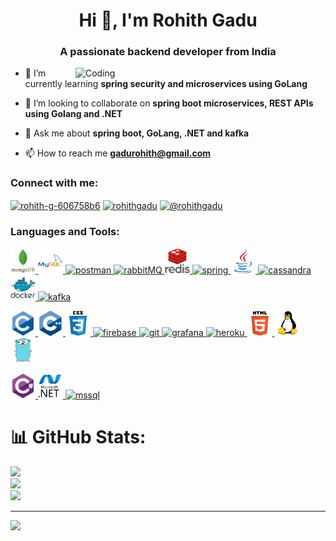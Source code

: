 <!-- <img align="center" alt="Coding" width="1600" height="200" src="https://developers.giphy.com/branch/master/static/api-512d36c09662682717108a38bbb5c57d.gif">
 -->
<!-- ![MasterHead](https://developers.giphy.com/branch/master/static/api-512d36c09662682717108a38bbb5c57d.gif) -->

<h1 align="center">Hi 👋, I'm Rohith Gadu</h1>
<h3 align="center">A passionate backend developer from India</h3>

<img align="right" alt="Coding" width="400" src="https://cdn.dribbble.com/users/1162077/screenshots/3848914/programmer.gif">

- 🌱 I’m currently learning **spring security and microservices using GoLang**

- 👯 I’m looking to collaborate on **spring boot microservices, REST APIs using Golang and .NET** 

<!-- - 📝 I regularly write articles on [hashnode.com/@rohithgadu](hashnode.com/@rohithgadu) -->

- 💬 Ask me about **spring boot, GoLang, .NET and kafka**

- 📫 How to reach me **gadurohith@gmail.com**

<h3 align="left">Connect with me:</h3>
<p align="left">
<a href="https://linkedin.com/in/rohith-g-606758b6" target="blank"><img align="center" src="https://raw.githubusercontent.com/rahuldkjain/github-profile-readme-generator/master/src/images/icons/Social/linked-in-alt.svg" alt="rohith-g-606758b6" height="30" width="40" /></a>
<a href="https://instagram.com/rohithgadu" target="blank"><img align="center" src="https://raw.githubusercontent.com/rahuldkjain/github-profile-readme-generator/master/src/images/icons/Social/instagram.svg" alt="rohithgadu" height="30" width="40" /></a>
<a href="https://hashnode.com/@rohithgadu" target="blank"><img align="center" src="https://raw.githubusercontent.com/rahuldkjain/github-profile-readme-generator/master/src/images/icons/Social/hashnode.svg" alt="@rohithgadu" height="30" width="40" /></a>
</p>

<h3 align="left">Languages and Tools:</h3>
<a href="https://www.mongodb.com/" target="_blank" rel="noreferrer"> <img src="https://raw.githubusercontent.com/devicons/devicon/master/icons/mongodb/mongodb-original-wordmark.svg" alt="mongodb" width="40" height="40"/> </a> <a href="https://www.mysql.com/" target="_blank" rel="noreferrer"> <img src="https://raw.githubusercontent.com/devicons/devicon/master/icons/mysql/mysql-original-wordmark.svg" alt="mysql" width="40" height="40"/> </a> <a href="https://postman.com" target="_blank" rel="noreferrer"> <img src="https://www.vectorlogo.zone/logos/getpostman/getpostman-icon.svg" alt="postman" width="40" height="40"/> </a> <a href="https://www.rabbitmq.com" target="_blank" rel="noreferrer"> <img src="https://www.vectorlogo.zone/logos/rabbitmq/rabbitmq-icon.svg" alt="rabbitMQ" width="40" height="40"/> </a> <a href="https://redis.io" target="_blank" rel="noreferrer"> <img src="https://raw.githubusercontent.com/devicons/devicon/master/icons/redis/redis-original-wordmark.svg" alt="redis" width="40" height="40"/> </a> <a href="https://spring.io/" target="_blank" rel="noreferrer"> <img src="https://www.vectorlogo.zone/logos/springio/springio-icon.svg" alt="spring" width="40" height="40"/> </a> 
<a href="https://www.java.com" target="_blank" rel="noreferrer"> <img src="https://raw.githubusercontent.com/devicons/devicon/master/icons/java/java-original.svg" alt="java" width="40" height="40"/> </a> 
<a href="https://cassandra.apache.org/" target="_blank" rel="noreferrer"> <img src="https://www.vectorlogo.zone/logos/apache_cassandra/apache_cassandra-icon.svg" alt="cassandra" width="40" height="40"/> </a> 
<a href="https://www.docker.com/" target="_blank" rel="noreferrer"> <img src="https://raw.githubusercontent.com/devicons/devicon/master/icons/docker/docker-original-wordmark.svg" alt="docker" width="40" height="40"/> </a> 
<a href="https://kafka.apache.org/" target="_blank" rel="noreferrer"> <img src="https://www.vectorlogo.zone/logos/apache_kafka/apache_kafka-icon.svg" alt="kafka" width="40" height="40"/> </a></p>
<a href="https://www.cprogramming.com/" target="_blank" rel="noreferrer"> <img src="https://raw.githubusercontent.com/devicons/devicon/master/icons/c/c-original.svg" alt="c" width="40" height="40"/> </a> 
<a href="https://www.w3schools.com/cpp/" target="_blank" rel="noreferrer"> <img src="https://raw.githubusercontent.com/devicons/devicon/master/icons/cplusplus/cplusplus-original.svg" alt="cplusplus" width="40" height="40"/> </a> 
<a href="https://www.w3schools.com/css/" target="_blank" rel="noreferrer"> <img src="https://raw.githubusercontent.com/devicons/devicon/master/icons/css3/css3-original-wordmark.svg" alt="css3" width="40" height="40"/> </a> 
<a href="https://firebase.google.com/" target="_blank" rel="noreferrer"> <img src="https://www.vectorlogo.zone/logos/firebase/firebase-icon.svg" alt="firebase" width="40" height="40"/> </a> <a href="https://git-scm.com/" target="_blank" rel="noreferrer"> <img src="https://www.vectorlogo.zone/logos/git-scm/git-scm-icon.svg" alt="git" width="40" height="40"/> </a> 
<a href="https://grafana.com" target="_blank" rel="noreferrer"> <img src="https://www.vectorlogo.zone/logos/grafana/grafana-icon.svg" alt="grafana" width="40" height="40"/> </a> <a href="https://heroku.com" target="_blank" rel="noreferrer"> <img src="https://www.vectorlogo.zone/logos/heroku/heroku-icon.svg" alt="heroku" width="40" height="40"/> </a> 
<a href="https://www.w3.org/html/" target="_blank" rel="noreferrer"> <img src="https://raw.githubusercontent.com/devicons/devicon/master/icons/html5/html5-original-wordmark.svg" alt="html5" width="40" height="40"/> </a> 
<a href="https://www.linux.org/" target="_blank" rel="noreferrer"> <img src="https://raw.githubusercontent.com/devicons/devicon/master/icons/linux/linux-original.svg" alt="linux" width="40" height="40"/> </a>
<a align="left"> <a href="https://golang.org" target="_blank" rel="noreferrer"> <img src="https://raw.githubusercontent.com/devicons/devicon/master/icons/go/go-original.svg" alt="go" width="40" height="40"/> </a> 

<p align="left"> <a href="https://www.w3schools.com/cs/" target="_blank" rel="noreferrer"> <img src="https://raw.githubusercontent.com/devicons/devicon/master/icons/csharp/csharp-original.svg" alt="csharp" width="40" height="40"/> </a> <a href="https://dotnet.microsoft.com/" target="_blank" rel="noreferrer"> <img src="https://raw.githubusercontent.com/devicons/devicon/master/icons/dot-net/dot-net-original-wordmark.svg" alt="dotnet" width="40" height="40"/> </a> <a href="https://www.microsoft.com/en-us/sql-server" target="_blank" rel="noreferrer"> <img src="https://www.svgrepo.com/show/303229/microsoft-sql-server-logo.svg" alt="mssql" width="40" height="40"/> </a> </p>

<!-- <p><img align="left" src="https://github-readme-stats.vercel.app/api/top-langs?username=rohithgadu&show_icons=true&locale=en&layout=compact" alt="rohithgadu" /></p>

<p>&nbsp;<img align="center" src="https://github-readme-stats.vercel.app/api?username=rohithgadu&show_icons=true&locale=en" alt="rohithgadu" /></p>

<p><img align="center" src="https://github-readme-streak-stats.herokuapp.com/?user=rohithgadu&" alt="rohithgadu" /></p>

<p align="left"> <a href="https://github.com/ryo-ma/github-profile-trophy"><img src="https://github-profile-trophy.vercel.app/?username=rohithgadu" alt="rohithgadu" /></a> </p>

<p align="left"> <img src="https://komarev.com/ghpvc/?username=rohithgadu&label=Profile%20views&color=0e75b6&style=flat" alt="rohithgadu" /> </p> -->
# 📊 GitHub Stats:
![](https://github-readme-stats.vercel.app/api?username=rohithgadu&theme=dark&hide_border=false&include_all_commits=true&count_private=true)<br/>
![](https://github-readme-streak-stats.herokuapp.com/?user=rohithgadu&theme=dark&hide_border=false)<br/>
![](https://github-readme-stats.vercel.app/api/top-langs/?username=rohithgadu&theme=dark&hide_border=false&include_all_commits=true&count_private=true&layout=compact)

---
[![](https://visitcount.itsvg.in/api?id=rohithgadu&icon=5&color=12)](https://visitcount.itsvg.in)

<!-- Proudly created with GPRM ( https://gprm.itsvg.in ) -->


